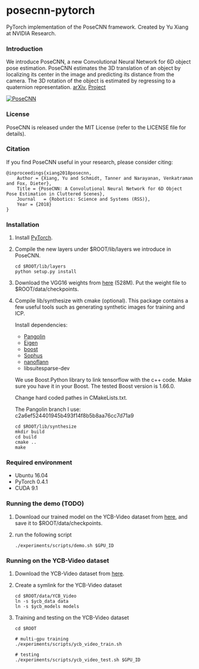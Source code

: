 # posecnn-pytorch

PyTorch implementation of the PoseCNN framework. Created by Yu Xiang at NVIDIA Research.

### Introduction

We introduce PoseCNN, a new Convolutional Neural Network for 6D object pose estimation. PoseCNN estimates the 3D translation of an object by localizing its center in the image and predicting its distance from the camera. The 3D rotation of the object is estimated by regressing to a quaternion representation. [arXiv](https://arxiv.org/abs/1711.00199), [Project](https://rse-lab.cs.washington.edu/projects/posecnn/)

[![PoseCNN](http://yuxng.github.io/PoseCNN.png)](https://youtu.be/ih0cCTxO96Y)

### License

PoseCNN is released under the MIT License (refer to the LICENSE file for details).

### Citation

If you find PoseCNN useful in your research, please consider citing:

    @inproceedings{xiang2018posecnn,
        Author = {Xiang, Yu and Schmidt, Tanner and Narayanan, Venkatraman and Fox, Dieter},
        Title = {PoseCNN: A Convolutional Neural Network for 6D Object Pose Estimation in Cluttered Scenes},
        Journal   = {Robotics: Science and Systems (RSS)},
        Year = {2018}
    }

### Installation

1. Install [PyTorch](https://pytorch.org/).

2. Compile the new layers under $ROOT/lib/layers we introduce in PoseCNN.
    ```Shell
    cd $ROOT/lib/layers
    python setup.py install
    ```

3. Download the VGG16 weights from [here](https://drive.google.com/file/d/1tTd64s1zNnjONlXvTFDZAf4E68Pupc_S/view?usp=sharing) (528M). Put the weight file to $ROOT/data/checkpoints.

4. Compile lib/synthesize with cmake (optional). This package contains a few useful tools such as generating synthetic images for training and ICP.

   Install dependencies:
   - [Pangolin](https://github.com/stevenlovegrove/Pangolin)
   - [Eigen](https://eigen.tuxfamily.org)
   - [boost](https://www.boost.org/)
   - [Sophus](https://github.com/strasdat/Sophus)
   - [nanoflann](https://github.com/jlblancoc/nanoflann)
   - libsuitesparse-dev

   We use Boost.Python library to link tensorflow with the c++ code. Make sure you have it in your Boost. The tested Boost version is 1.66.0.

   Change hard coded pathes in CMakeLists.txt.

   The Pangolin branch I use: c2a6ef524401945b493f14f8b5b8aa76cc7d71a9

    ```Shell
    cd $ROOT/lib/synthesize
    mkdir build
    cd build
    cmake ..
    make
    ```

### Required environment
- Ubuntu 16.04
- PyTorch 0.4.1
- CUDA 9.1

### Running the demo (TODO)
1. Download our trained model on the YCB-Video dataset from [here](https://drive.google.com/file/d/1UNJ56Za6--bHGgD3lbteZtXLC2E-liWz/view?usp=sharing), and save it to $ROOT/data/checkpoints.

2. run the following script
    ```Shell
    ./experiments/scripts/demo.sh $GPU_ID
    ```

### Running on the YCB-Video dataset
1. Download the YCB-Video dataset from [here](https://rse-lab.cs.washington.edu/projects/posecnn/).

2. Create a symlink for the YCB-Video dataset
    ```Shell
    cd $ROOT/data/YCB_Video
    ln -s $ycb_data data
    ln -s $ycb_models models
    ```

3. Training and testing on the YCB-Video dataset
    ```Shell
    cd $ROOT

    # multi-gpu training
    ./experiments/scripts/ycb_video_train.sh

    # testing
    ./experiments/scripts/ycb_video_test.sh $GPU_ID

    ```
